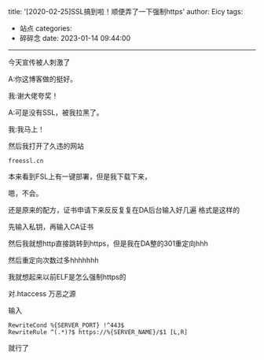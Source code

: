 title: '[2020-02-25]SSL搞到啦！顺便弄了一下强制https'
author: Eicy
tags:
  - 站点
categories:
  - 碎碎念
date: 2023-01-14 09:44:00
---
今天宣传被人刺激了

A:你这博客做的挺好。

我:谢大佬夸奖！

A:可是没有SSL，被我拉黑了。

我:我马上！

然后我打开了久违的网站

	freessl.cn

本来看到FSL上有一键部署，但是我下载下来，

嗯，不会。

还是原来的配方，证书申请下来反反复复在DA后台输入好几遍
格式是这样的

先输入私钥，再输入CA证书

然后我就想http直接跳转到https，但是我在DA整的301重定向hhh

然后重定向次数过多hhhhhhh

我就想起来以前ELF是怎么强制https的

对.htaccess 万恶之源

输入

	RewriteCond %{SERVER_PORT} !^443$
	RewriteRule ^(.*)?$ https://%{SERVER_NAME}/$1 [L,R]

就行了